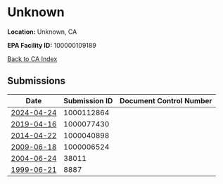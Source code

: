 # Unknown

**Location:** Unknown, CA

**EPA Facility ID:** 100000109189

[Back to CA Index](../../index.md)

## Submissions

| Date | Submission ID | Document Control Number |
|------|--------------|-------------------------|
| [2024-04-24](submissions/1000112864.md) | 1000112864 |  |
| [2019-04-16](submissions/1000077430.md) | 1000077430 |  |
| [2014-04-22](submissions/1000040898.md) | 1000040898 |  |
| [2009-06-18](submissions/1000006524.md) | 1000006524 |  |
| [2004-06-24](submissions/38011.md) | 38011 |  |
| [1999-06-21](submissions/8887.md) | 8887 |  |
